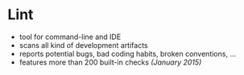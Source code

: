 # Lint

- tool for command-line and IDE
- scans all kind of development artifacts
- reports potential bugs, bad coding habits, broken conventions, ...
- features more than 200 built-in checks *(January 2015)*
